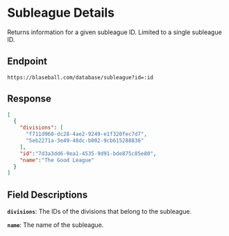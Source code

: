# Subleague Details

Returns information for a given subleague ID. Limited to a single subleague ID.

## Endpoint

`https://blaseball.com/database/subleague?id=:id`

## Response

```json
[
  {
    "divisions": [
      "f711d960-dc28-4ae2-9249-e1f320fec7d7",
      "5eb2271a-3e49-48dc-b002-9cb615288836"
    ],
    "id":"7d3a3dd6-9ea1-4535-9d91-bde875c85e80",
    "name":"The Good League"
  }
]
```

## Field Descriptions

**`divisions`**: The IDs of the divisions that belong to the subleague.

**`name`**: The name of the subleague.